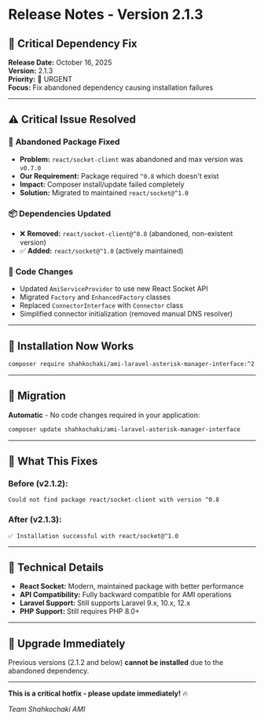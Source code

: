 # Release Notes - Version 2.1.3

## 🚨 **Critical Dependency Fix**

**Release Date:** October 16, 2025  
**Version:** 2.1.3  
**Priority:** 🔴 URGENT  
**Focus:** Fix abandoned dependency causing installation failures

---

## ⚠️ **Critical Issue Resolved**

### 🔧 **Abandoned Package Fixed**

- **Problem:** `react/socket-client` was abandoned and max version was `v0.7.0`
- **Our Requirement:** Package required `^0.8` which doesn't exist
- **Impact:** Composer install/update failed completely
- **Solution:** Migrated to maintained `react/socket@^1.0`

### 📦 **Dependencies Updated**

- ❌ **Removed:** `react/socket-client@^0.8` (abandoned, non-existent version)
- ✅ **Added:** `react/socket@^1.0` (actively maintained)

### 🔄 **Code Changes**

- Updated `AmiServiceProvider` to use new React Socket API
- Migrated `Factory` and `EnhancedFactory` classes
- Replaced `ConnectorInterface` with `Connector` class
- Simplified connector initialization (removed manual DNS resolver)

---

## 🚀 **Installation Now Works**

```bash
composer require shahkochaki/ami-laravel-asterisk-manager-interface:^2.1.3
```

---

## 🔄 **Migration**

**Automatic** - No code changes required in your application:

```bash
composer update shahkochaki/ami-laravel-asterisk-manager-interface
```

---

## 🎯 **What This Fixes**

### Before (v2.1.2):

```
Could not find package react/socket-client with version ^0.8
```

### After (v2.1.3):

```
✅ Installation successful with react/socket@^1.0
```

---

## 🔧 **Technical Details**

- **React Socket:** Modern, maintained package with better performance
- **API Compatibility:** Fully backward compatible for AMI operations
- **Laravel Support:** Still supports Laravel 9.x, 10.x, 12.x
- **PHP Support:** Still requires PHP 8.0+

---

## 🚨 **Upgrade Immediately**

Previous versions (2.1.2 and below) **cannot be installed** due to the abandoned dependency.

---

**This is a critical hotfix - please update immediately!** 🔥

_Team Shahkochaki AMI_
